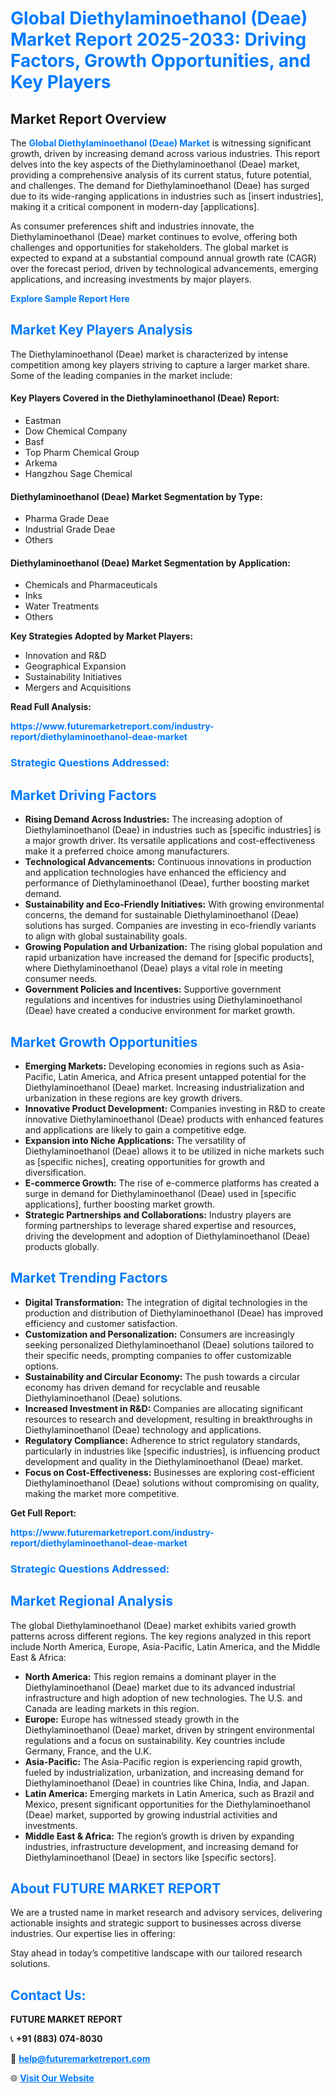 <h1 style="color: #007BFF;">Global Diethylaminoethanol (Deae) Market Report 2025-2033: Driving Factors, Growth Opportunities, and Key Players</h1>

<section id="overview">
<h2>Market Report Overview</h2>
<p>The <a href="https://www.futuremarketreport.com/industry-report/diethylaminoethanol-deae-market" style="color: #007BFF; text-decoration: none;"><strong>Global Diethylaminoethanol (Deae) Market</strong></a> is witnessing significant growth, driven by increasing demand across various industries. This report delves into the key aspects of the Diethylaminoethanol (Deae) market, providing a comprehensive analysis of its current status, future potential, and challenges. The demand for Diethylaminoethanol (Deae) has surged due to its wide-ranging applications in industries such as [insert industries], making it a critical component in modern-day [applications].</p>
<p>As consumer preferences shift and industries innovate, the Diethylaminoethanol (Deae) market continues to evolve, offering both challenges and opportunities for stakeholders. The global market is expected to expand at a substantial compound annual growth rate (CAGR) over the forecast period, driven by technological advancements, emerging applications, and increasing investments by major players.</p>
</section>

<section id="overview">
<p><a href="https://www.futuremarketreport.com/request-sample/reportId=29887" style="color: #007BFF; text-decoration: none;"><strong>Explore Sample Report Here</strong></a></p>
</section>

<section id="key-players">
<h2 style="color: #007BFF;">Market Key Players Analysis</h2>
<p>The Diethylaminoethanol (Deae) market is characterized by intense competition among key players striving to capture a larger market share. Some of the leading companies in the market include:</p>
<h4>Key Players Covered in the Diethylaminoethanol (Deae) Report:</h4>
<ul><li>Eastman</li><li>Dow Chemical Company</li><li>Basf</li><li>Top Pharm Chemical Group</li><li>Arkema</li><li>Hangzhou Sage Chemical</li></ul>
<h4>Diethylaminoethanol (Deae) Market Segmentation by Type:</h4>
<ul><li>Pharma Grade Deae</li><li>Industrial Grade Deae</li><li>Others</li></ul>

<h4>Diethylaminoethanol (Deae) Market Segmentation by Application:</h4>
<ul><li>Chemicals and Pharmaceuticals</li><li>Inks</li><li>Water Treatments</li><li>Others</li></ul>
<p><strong>Key Strategies Adopted by Market Players:</strong></p>
<ul>
<li>Innovation and R&D</li>
<li>Geographical Expansion</li>
<li>Sustainability Initiatives</li>
<li>Mergers and Acquisitions</li>
</ul>
</section>

<section>
<p><strong>Read Full Analysis: </strong></p><a href="https://www.futuremarketreport.com/industry-report/diethylaminoethanol-deae-market" style="color: #007BFF; text-decoration: none;"><strong>https://www.futuremarketreport.com/industry-report/diethylaminoethanol-deae-market</strong></a>
<h3 style="color: #007BFF;">Strategic Questions Addressed:</h3>
</section>

<section id="driving-factors">
<h2 style="color: #007BFF;">Market Driving Factors</h2>
<ul>
<li><strong>Rising Demand Across Industries:</strong> The increasing adoption of Diethylaminoethanol (Deae) in industries such as [specific industries] is a major growth driver. Its versatile applications and cost-effectiveness make it a preferred choice among manufacturers.</li>
<li><strong>Technological Advancements:</strong> Continuous innovations in production and application technologies have enhanced the efficiency and performance of Diethylaminoethanol (Deae), further boosting market demand.</li>
<li><strong>Sustainability and Eco-Friendly Initiatives:</strong> With growing environmental concerns, the demand for sustainable Diethylaminoethanol (Deae) solutions has surged. Companies are investing in eco-friendly variants to align with global sustainability goals.</li>
<li><strong>Growing Population and Urbanization:</strong> The rising global population and rapid urbanization have increased the demand for [specific products], where Diethylaminoethanol (Deae) plays a vital role in meeting consumer needs.</li>
<li><strong>Government Policies and Incentives:</strong> Supportive government regulations and incentives for industries using Diethylaminoethanol (Deae) have created a conducive environment for market growth.</li>
</ul>
</section>

<section id="growth-opportunities">
<h2 style="color: #007BFF;">Market Growth Opportunities</h2>
<ul>
<li><strong>Emerging Markets:</strong> Developing economies in regions such as Asia-Pacific, Latin America, and Africa present untapped potential for the Diethylaminoethanol (Deae) market. Increasing industrialization and urbanization in these regions are key growth drivers.</li>
<li><strong>Innovative Product Development:</strong> Companies investing in R&D to create innovative Diethylaminoethanol (Deae) products with enhanced features and applications are likely to gain a competitive edge.</li>
<li><strong>Expansion into Niche Applications:</strong> The versatility of Diethylaminoethanol (Deae) allows it to be utilized in niche markets such as [specific niches], creating opportunities for growth and diversification.</li>
<li><strong>E-commerce Growth:</strong> The rise of e-commerce platforms has created a surge in demand for Diethylaminoethanol (Deae) used in [specific applications], further boosting market growth.</li>
<li><strong>Strategic Partnerships and Collaborations:</strong> Industry players are forming partnerships to leverage shared expertise and resources, driving the development and adoption of Diethylaminoethanol (Deae) products globally.</li>
</ul>
</section>

<section id="trending-factors">
<h2 style="color: #007BFF;">Market Trending Factors</h2>
<ul>
<li><strong>Digital Transformation:</strong> The integration of digital technologies in the production and distribution of Diethylaminoethanol (Deae) has improved efficiency and customer satisfaction.</li>
<li><strong>Customization and Personalization:</strong> Consumers are increasingly seeking personalized Diethylaminoethanol (Deae) solutions tailored to their specific needs, prompting companies to offer customizable options.</li>
<li><strong>Sustainability and Circular Economy:</strong> The push towards a circular economy has driven demand for recyclable and reusable Diethylaminoethanol (Deae) solutions.</li>
<li><strong>Increased Investment in R&D:</strong> Companies are allocating significant resources to research and development, resulting in breakthroughs in Diethylaminoethanol (Deae) technology and applications.</li>
<li><strong>Regulatory Compliance:</strong> Adherence to strict regulatory standards, particularly in industries like [specific industries], is influencing product development and quality in the Diethylaminoethanol (Deae) market.</li>
<li><strong>Focus on Cost-Effectiveness:</strong> Businesses are exploring cost-efficient Diethylaminoethanol (Deae) solutions without compromising on quality, making the market more competitive.</li>
</ul>
</section>

<section>
<p><strong>Get Full Report: </strong></p><a href="https://www.futuremarketreport.com/industry-report/diethylaminoethanol-deae-market" style="color: #007BFF; text-decoration: none;"><strong>https://www.futuremarketreport.com/industry-report/diethylaminoethanol-deae-market</strong></a>
<h3 style="color: #007BFF;">Strategic Questions Addressed:</h3>
</section>


<section id="regional-analysis">
<h2 style="color: #007BFF;">Market Regional Analysis</h2>
<p>The global Diethylaminoethanol (Deae) market exhibits varied growth patterns across different regions. The key regions analyzed in this report include North America, Europe, Asia-Pacific, Latin America, and the Middle East & Africa:</p>
<ul>
<li><strong>North America:</strong> This region remains a dominant player in the Diethylaminoethanol (Deae) market due to its advanced industrial infrastructure and high adoption of new technologies. The U.S. and Canada are leading markets in this region.</li>
<li><strong>Europe:</strong> Europe has witnessed steady growth in the Diethylaminoethanol (Deae) market, driven by stringent environmental regulations and a focus on sustainability. Key countries include Germany, France, and the U.K.</li>
<li><strong>Asia-Pacific:</strong> The Asia-Pacific region is experiencing rapid growth, fueled by industrialization, urbanization, and increasing demand for Diethylaminoethanol (Deae) in countries like China, India, and Japan.</li>
<li><strong>Latin America:</strong> Emerging markets in Latin America, such as Brazil and Mexico, present significant opportunities for the Diethylaminoethanol (Deae) market, supported by growing industrial activities and investments.</li>
<li><strong>Middle East & Africa:</strong> The region’s growth is driven by expanding industries, infrastructure development, and increasing demand for Diethylaminoethanol (Deae) in sectors like [specific sectors].</li>
</ul>
</section>

<footer>
<h2 style="color: #007BFF;">About FUTURE MARKET REPORT</h2>
<p>We are a trusted name in market research and advisory services, delivering actionable insights and strategic support to businesses across diverse industries. Our expertise lies in offering:</p>

<p>Stay ahead in today’s competitive landscape with our tailored research solutions.</p>

<h2 style="color: #007BFF;">Contact Us:</h2>
<p><strong>FUTURE MARKET REPORT</strong></p>
<p>📞 <strong>+91 (883) 074-8030</strong></p>
<p>📧 <strong><a href="mailto:help@futuremarketreport.com" style="color: #007BFF;">help@futuremarketreport.com</a></strong></p>
<p>🌐 <strong><a href="https://www.futuremarketreport.com/" style="color: #007BFF;">Visit Our Website</a></strong></p>
</footer>